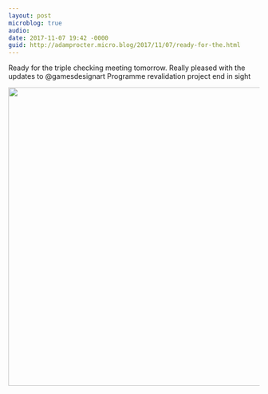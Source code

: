 ```yaml
---
layout: post
microblog: true
audio: 
date: 2017-11-07 19:42 -0000
guid: http://adamprocter.micro.blog/2017/11/07/ready-for-the.html
---
```

Ready for the triple checking meeting tomorrow. Really pleased with the updates to @gamesdesignart Programme revalidation project end in sight

<img src="http://discursive.adamprocter.co.uk/uploads/2017/810b01913c.jpg" width="600" height="600" />
